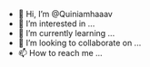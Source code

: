 - 👋 Hi, I’m @Quiniamhaaav
- 👀 I’m interested in ...
- 🌱 I’m currently learning ...
- 💞️ I’m looking to collaborate on ...
- 📫 How to reach me ...

<!---
Quiniamhaaav/Quiniamhaaav is a ✨ special ✨ repository because its `README.md` (this file) appears on your GitHub profile.
You can click the Preview link to take a look at your changes.
--->
